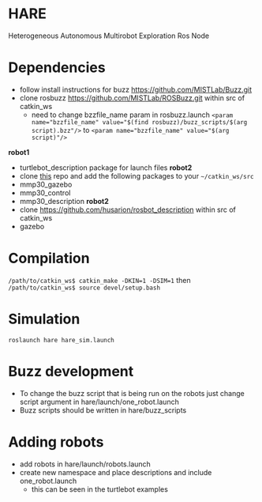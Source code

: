 # HARE
Heterogeneous Autonomous Multirobot Exploration Ros Node

# Dependencies
- follow install instructions for buzz https://github.com/MISTLab/Buzz.git
- clone rosbuzz https://github.com/MISTLab/ROSBuzz.git within src of catkin_ws
  - need to change bzzfile_name param in rosbuzz.launch
`<param name="bzzfile_name" value="$(find rosbuzz)/buzz_scripts/$(arg script).bzz"/>`
to
`<param name="bzzfile_name" value="$(arg script)"/>`

**robot1**
- turtlebot_description package for launch files
**robot2**
- clone [this](https://github.com/Spain2394/MMP30_Robot.git) repo and add the following packages to your ```~/catkin_ws/src```
- mmp30_gazebo
- mmp30_control
- mmp30_description
**robot2**
- clone https://github.com/husarion/rosbot_description within src of catkin_ws
- gazebo


# Compilation
`/path/to/catkin_ws$ catkin_make -DKIN=1 -DSIM=1`
then
`/path/to/catkin_ws$ source devel/setup.bash`

# Simulation
`roslaunch hare hare_sim.launch`

# Buzz development
- To change the buzz script that is being run on the robots just change script argument in
hare/launch/one_robot.launch
- Buzz scripts should be written in hare/buzz_scripts

# Adding robots
- add robots in hare/launch/robots.launch
- create new namespace and place descriptions and include one_robot.launch
  - this can be seen in the turtlebot examples
